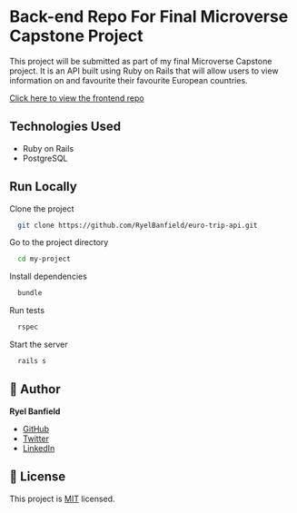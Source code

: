 # Back-end Repo For Final Microverse Capstone Project

This project will be submitted as part of my final Microverse Capstone project. It is an API built using Ruby on Rails that will allow users to view information on and favourite their favourite European countries.

[Click here to view the frontend repo](https://github.com/RyelBanfield/euro-trip)

## Technologies Used
- Ruby on Rails
- PostgreSQL

## Run Locally

Clone the project

```bash
  git clone https://github.com/RyelBanfield/euro-trip-api.git
```

Go to the project directory

```bash
  cd my-project
```

Install dependencies

```bash
  bundle
```

Run tests

```bash
  rspec
```

Start the server

```bash
  rails s
```

  ## 👤 Author
**Ryel Banfield**
- [GitHub](https://github.com/ryelbanfield)
- [Twitter](https://twitter.com/ryelbanfield)
- [LinkedIn](https://www.linkedin.com/in/ryel-banfield/)

## 📝 License
This project is [MIT](LICENSE) licensed.
